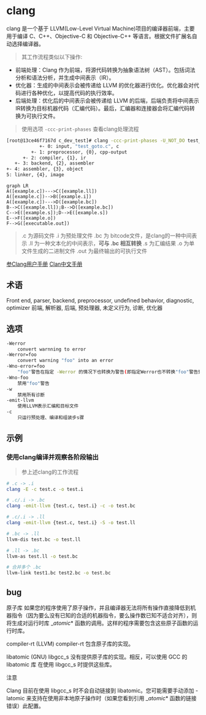 # clang
clang 是一个基于 LLVM(Low-Level Virtual Machine)项目的编译器前端，主要用于编译 C、C++、Objective-C 和 Objective-C++ 等语言。根据文件扩展名自动选择编译器。

> 其工作流程类似以下操作:
- 前端处理：Clang 作为前端，将源代码转换为抽象语法树（AST）。包括词法分析和语法分析，并生成中间表示（IR）。
- 优化器：生成的中间表示会被传递给 LLVM 的优化器进行优化。优化器会对代码进行各种优化，以提高代码的执行效率。
- 后端处理：优化后的中间表示会被传递给 LLVM 的后端，后端负责将中间表示IR转换为目标机器代码（汇编代码）。最后，汇编器和连接器会将汇编代码转换为可执行文件。

> 使用选项 `-ccc-print-phases`  查看clang处理流程
```sh
[root@13ce46f7167d c_dev_test]# clang -ccc-print-phases -U_NOT_DO test_goto.c 
            +- 0: input, "test_goto.c", c
         +- 1: preprocessor, {0}, cpp-output
      +- 2: compiler, {1}, ir
   +- 3: backend, {2}, assembler
+- 4: assembler, {3}, object
5: linker, {4}, image
```

```mermaid
graph LR
A([example.c])--->C([example.ll])
A([example.c])-->B([example.i])
A([example.c])--->D([example.bc])
B-->C([example.ll]);B-->D([example.bc])
C-->E([example.s]);D-->E([example.s])
E-->F([example.o])
F-->G([executable.out])
```
> .c 为源码文件
> .i 为预处理文件
> .bc 为 bitcode文件，是clang的一种中间表示
> .ll 为一种文本化的中间表示，**可与 .bc 相互转换**
> .s 为汇编结果
> .o 为单文件生成的二进制文件
> .out 为最终输出的可执行文件

[参Clang用户手册](https://clang.llvm.org/docs/UsersManual.html)
[Clan中文手册](https://clang.llvm.net.cn/docs/UsersManual.html)

## 术语
Front end, parser, backend, preprocessor, undefined behavior, diagnostic, optimizer
前端, 解析器, 后端, 预处理器, 未定义行为, 诊断, 优化器

## 选项
```sh
-Werror 
    convert warnning to error
-Werror=foo
    convert warning "foo" into an error
-Wno-error=foo
    "foo"警告在指定 -Werror 的情况下也转换为警告(即指定Werror也不转换"foo"警告到错误)
-Wno-foo
    禁用"foo"警告
-w
    禁用所有诊断
-emit-llvm
    使用LLVM表示汇编和目标文件
-c
    只运行预处理、编译和组装步s骤
```

## 示例

### 使用clang编译并观察各阶段输出

> 参上述clang的工作流程
```sh
# .c -> .i
clang -E -c test.c -o test.i

# .c/.i -> .bc
clang -emit-llvm {test.c, test.i} -c -o test.bc

# .c/.i -> .ll
clang -emit-llvm {test.c, test.i} -S -o test.ll

# .bc -> .ll
llvm-dis test.bc -o test.ll

# .ll -> .bc
llvm-as test.ll -o test.bc

# 合并多个 .bc
llvm-link test1.bc test2.bc -o test.bc
```

## bug

原子库
如果您的程序使用了原子操作，并且编译器无法将所有操作直接降低到机器指令（因为要么没有已知的合适的机器指令，要么操作数已知不适合对齐），则将生成对运行时库 __atomic_* 函数的调用。这样的程序需要包含这些原子函数的运行时库。

compiler-rt (LLVM)
compiler-rt 包含原子库的实现。

libatomic (GNU)
libgcc_s 没有提供原子库的实现。相反，可以使用 GCC 的 libatomic 库 在使用 libgcc_s 时提供这些库。

注意

Clang 目前在使用 libgcc_s 时不会自动链接到 libatomic。您可能需要手动添加 -latomic 来支持在使用非本地原子操作时（如果您看到引用 __atomic_* 函数的链接错误）此配置。